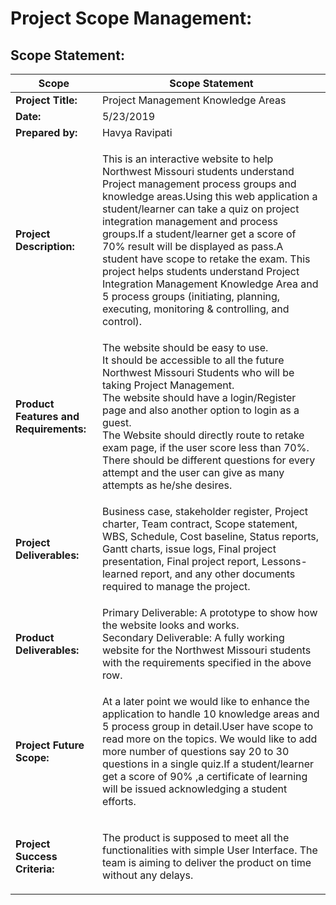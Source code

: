 # Project Scope Management:

## Scope Statement:

 Scope |Scope Statement
---|---|
**Project Title:** | Project Management Knowledge Areas
**Date:** | 5/23/2019
**Prepared by:**| Havya Ravipati
**Project Description:** | <p>This is an interactive website to help Northwest Missouri students understand Project management process groups and knowledge areas.Using this web application a student/learner can take a quiz on project integration management and process groups.If a student/learner get a score of 70% result will be displayed as pass.A student have scope to retake the exam. This project helps students understand Project Integration Management Knowledge Area and 5 process groups (initiating, planning, executing, monitoring & controlling, and control). </p>
**Product Features and Requirements:**| The website should be easy to use. <br> It should be accessible to all the future Northwest Missouri Students who will be taking Project Management. <br> The website should have a login/Register page and also another option to login as a guest. <br> The Website should directly route to retake exam page, if the user score less than 70%. <br> There should be different questions for every attempt and the user can give as many attempts as he/she desires.
**Project Deliverables:**|<p>Business case, stakeholder register, Project charter, Team contract, Scope statement, WBS, Schedule, Cost baseline, Status reports, Gantt charts, issue logs, Final project presentation, Final project report, Lessons-learned report, and any other documents required to manage the project.
**Product Deliverables:**| Primary Deliverable: A prototype to show how the website looks and works. <br> Secondary Deliverable: A fully working website for the Northwest Missouri students with the requirements specified in the above row.
**Project Future Scope:**| <p>At a later point we would like to enhance the application to handle 10 knowledge areas and 5 process group in detail.User have scope to read more on the topics. We would like to add more number of questions say 20 to 30 questions in a single quiz.If a student/learner get a score of 90% ,a certificate of learning will be issued acknowledging a student efforts.</p>
**Project Success Criteria:**| <p>The product is supposed to meet all the functionalities with simple User Interface. The team is aiming to deliver the product on time without any delays.</p>
